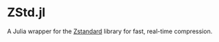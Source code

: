 # ZStd.jl

A Julia wrapper for the [Zstandard](http://www.zstd.net) library for fast, real-time compression.

